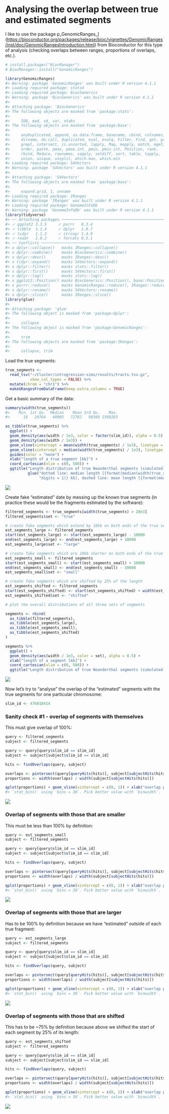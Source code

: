 
# Analysing the overlap between true and estimated segments

I like to use the package
p_GenomicRanges\_\](<https://bioconductor.org/packages/release/bioc/vignettes/GenomicRanges/inst/doc/GenomicRangesIntroduction.html>)
from Bioconductor for this type of analysis (checking overlaps between
ranges, proportions of overlaps, etc.).

``` r
# install.packages("BiocManager")
# BiocManager::install("GenomicRanges")

library(GenomicRanges)
#> Warning: package 'GenomicRanges' was built under R version 4.1.1
#> Loading required package: stats4
#> Loading required package: BiocGenerics
#> Warning: package 'BiocGenerics' was built under R version 4.1.1
#> 
#> Attaching package: 'BiocGenerics'
#> The following objects are masked from 'package:stats':
#> 
#>     IQR, mad, sd, var, xtabs
#> The following objects are masked from 'package:base':
#> 
#>     anyDuplicated, append, as.data.frame, basename, cbind, colnames,
#>     dirname, do.call, duplicated, eval, evalq, Filter, Find, get, grep,
#>     grepl, intersect, is.unsorted, lapply, Map, mapply, match, mget,
#>     order, paste, pmax, pmax.int, pmin, pmin.int, Position, rank,
#>     rbind, Reduce, rownames, sapply, setdiff, sort, table, tapply,
#>     union, unique, unsplit, which.max, which.min
#> Loading required package: S4Vectors
#> Warning: package 'S4Vectors' was built under R version 4.1.1
#> 
#> Attaching package: 'S4Vectors'
#> The following objects are masked from 'package:base':
#> 
#>     expand.grid, I, unname
#> Loading required package: IRanges
#> Warning: package 'IRanges' was built under R version 4.1.1
#> Loading required package: GenomeInfoDb
#> Warning: package 'GenomeInfoDb' was built under R version 4.1.1
library(tidyverse)
#> ── Attaching packages ───────────────────────────────────────────────────────── tidyverse 1.3.1 ──
#> ✓ ggplot2 3.3.5     ✓ purrr   0.3.4
#> ✓ tibble  3.1.4     ✓ dplyr   1.0.7
#> ✓ tidyr   1.1.3     ✓ stringr 1.4.0
#> ✓ readr   2.0.2     ✓ forcats 0.5.1
#> ── Conflicts ──────────────────────────────────────────────────────────── tidyverse_conflicts() ──
#> x dplyr::collapse()   masks IRanges::collapse()
#> x dplyr::combine()    masks BiocGenerics::combine()
#> x dplyr::desc()       masks IRanges::desc()
#> x tidyr::expand()     masks S4Vectors::expand()
#> x dplyr::filter()     masks stats::filter()
#> x dplyr::first()      masks S4Vectors::first()
#> x dplyr::lag()        masks stats::lag()
#> x ggplot2::Position() masks BiocGenerics::Position(), base::Position()
#> x purrr::reduce()     masks GenomicRanges::reduce(), IRanges::reduce()
#> x dplyr::rename()     masks S4Vectors::rename()
#> x dplyr::slice()      masks IRanges::slice()
library(glue)
#> 
#> Attaching package: 'glue'
#> The following object is masked from 'package:dplyr':
#> 
#>     collapse
#> The following object is masked from 'package:GenomicRanges':
#> 
#>     trim
#> The following objects are masked from 'package:IRanges':
#> 
#>     collapse, trim
```

Load the true segments:

``` r
true_segments <-
  read_tsv("~/Cluster/introgression-sims/results/tracts.tsv.gz",
           show_col_types = FALSE) %>%
  mutate(chrom = "chr1") %>%
  makeGRangesFromDataFrame(keep.extra.columns = TRUE)
```

Get a basic summary of the data:

``` r
summary(width(true_segments))
#>    Min. 1st Qu.  Median    Mean 3rd Qu.    Max. 
#>      18   20764   48905   72782   98569 1599283
```

``` r
as_tibble(true_segments) %>%
  ggplot() +
  geom_density(aes(width / 1e3, color = factor(slim_id)), alpha = 0.5) +
  geom_density(aes(width / 1e3)) +
  geom_vline(xintercept = mean(width(true_segments) / 1e3), linetype = 2, alpha = 0.75) +
  geom_vline(xintercept = median(width(true_segments) / 1e3), linetype = 3, alpha = 0.75) +
  guides(color = "none") +
  xlab("length of a true segment [kb]") +
  coord_cartesian(xlim = c(0, 500)) +
  ggtitle("Length distribution of true Neanderthal segments (simulated)",
          glue("dotted line: median length [{format(median(width(true_segments) / 1e3),",
               "digits = 1)} kb], dashed line: mean length [{format(mean(width(true_segments) / 1e3), digits = 2)} kb"))
```

![](figures/ind_distributions-1.png)<!-- -->

Create fake “estimated” date by messing up the known true segments (in
practice these would be the fragments estimated by the software):

``` r
filtered_segments <- true_segments[width(true_segments) > 20e3]
filtered_segments$set <- "true"

# create fake segments which extend by 10kb on both ends of the true segments
est_segments_large <- filtered_segments
start(est_segments_large) <- start(est_segments_large) - 10000
end(est_segments_large) <- end(est_segments_large) + 10000
est_segments_large$set <- "large"

# create fake segments which are 10kb shorter on both ends of the true segments
est_segments_small <- filtered_segments
start(est_segments_small) <- start(est_segments_small) + 10000
end(est_segments_small) <- end(est_segments_small) - 10000
est_segments_small$set <- "small"

# create fake segments which are shifted by 25% of the length
est_segments_shifted <- filtered_segments
start(est_segments_shifted) <- start(est_segments_shifted) + width(est_segments_shifted) / 4
est_segments_shifted$set <- "shifted"
```

``` r
# plot the overall distributions of all three sets of segments

segments <- rbind(
  as_tibble(filtered_segments),
  as_tibble(est_segments_large),
  as_tibble(est_segments_small),
  as_tibble(est_segments_shifted)
)

segments %>%
  ggplot() +
  geom_density(aes(width / 1e3, color = set), alpha = 0.5) +
  xlab("length of a segment [kb]") +
  coord_cartesian(xlim = c(0, 500)) +
  ggtitle("Length distribution of true Neanderthal segments (simulated)")
```

![](figures/fake_distributions-1.png)<!-- -->

Now let’s try to “analyse” the overlap of the “estimated” segments with
the true segments for one particular chromosome:

``` r
slim_id <- 476018414
```

### Sanity check #1 - overlap of segments with themselves

This must give overlap of 100%:

``` r
query <- filtered_segments
subject <- filtered_segments

query <- query[query$slim_id == slim_id]
subject <- subject[subject$slim_id == slim_id]

hits <- findOverlaps(query, subject)

overlaps <- pintersect(query[queryHits(hits)], subject[subjectHits(hits)])
proportions <- width(overlaps) / width(subject[subjectHits(hits)])

qplot(proportions) + geom_vline(xintercept = c(0, 1)) + xlab("overlap proportion")
#> `stat_bin()` using `bins = 30`. Pick better value with `binwidth`.
```

![](figures/overlap_true_with_true-1.png)<!-- -->

### Overlap of segments with those that are smaller

This must be less than 100% by definition:

``` r
query <- est_segments_small
subject <- filtered_segments

query <- query[query$slim_id == slim_id]
subject <- subject[subject$slim_id == slim_id]

hits <- findOverlaps(query, subject)

overlaps <- pintersect(query[queryHits(hits)], subject[subjectHits(hits)])
proportions <- width(overlaps) / width(subject[subjectHits(hits)])

qplot(proportions) + geom_vline(xintercept = c(0, 1)) + xlab("overlap proportion")
#> `stat_bin()` using `bins = 30`. Pick better value with `binwidth`.
```

![](figures/overlap_true_with_small-1.png)<!-- -->

### Overlap of segments with those that are larger

Has to be 100% by definition because we have “estimated” outside of each
true fragment:

``` r
query <- est_segments_large
subject <- filtered_segments

query <- query[query$slim_id == slim_id]
subject <- subject[subject$slim_id == slim_id]

hits <- findOverlaps(query, subject)

overlaps <- pintersect(query[queryHits(hits)], subject[subjectHits(hits)])
proportions <- width(overlaps) / width(subject[subjectHits(hits)])

qplot(proportions) + geom_vline(xintercept = c(0, 1)) + xlab("overlap proportion")
#> `stat_bin()` using `bins = 30`. Pick better value with `binwidth`.
```

![](figures/overlap_true_with_large-1.png)<!-- -->

### Overlap of segments with those that are shifted

This has to be \~75% by definition because above we shifted the start of
each segment by 25% of its length:

``` r
query <- est_segments_shifted
subject <- filtered_segments

query <- query[query$slim_id == slim_id]
subject <- subject[subject$slim_id == slim_id]

hits <- findOverlaps(query, subject)

overlaps <- pintersect(query[queryHits(hits)], subject[subjectHits(hits)])
proportions <- width(overlaps) / width(subject[subjectHits(hits)])

qplot(proportions) + geom_vline(xintercept = c(0, 1)) + xlab("overlap proportion")
#> `stat_bin()` using `bins = 30`. Pick better value with `binwidth`.
```

![](figures/overlap_true_with_shifted-1.png)<!-- -->
